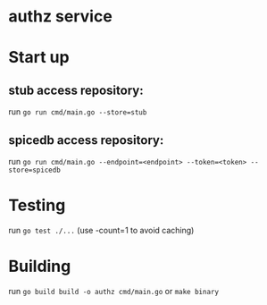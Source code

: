 # authz service

# Start up

## stub access repository:
run `go run cmd/main.go --store=stub`

## spicedb access repository:
run `go run cmd/main.go --endpoint=<endpoint> --token=<token> --store=spicedb`

# Testing

run `go test ./...` (use -count=1 to avoid caching)

# Building

run `go build build -o authz cmd/main.go` or `make binary`

